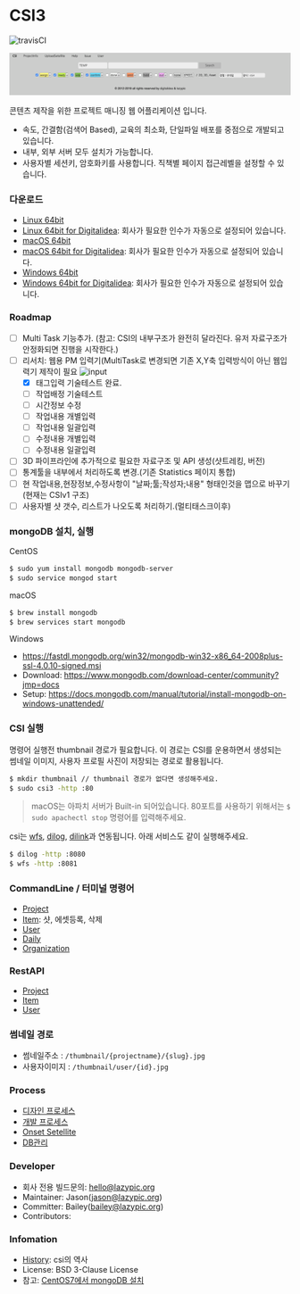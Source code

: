 # CSI3

![travisCI](https://secure.travis-ci.org/digital-idea/csi3.png)

![screenshot](figures/screenshot.png)

콘텐츠 제작을 위한 프로젝트 매니징 웹 어플리케이션 입니다.

- 속도, 간결함(검색어 Based), 교육의 최소화, 단일파일 배포를 중점으로 개발되고 있습니다.
- 내부, 외부 서버 모두 설치가 가능합니다.
- 사용자별 세션키, 암호화키를 사용합니다. 직책별 페이지 접근레벨을 설정할 수 있습니다.

### 다운로드

- [Linux 64bit](https://github.com/digital-idea/csi3/releases/download/v3.0.5/csi3_linux_x86-64.tgz)
- [Linux 64bit for Digitalidea](https://github.com/digital-idea/csi3/releases/download/v3.0.5/csi3_linux_di_x86-64.tgz): 회사가 필요한 인수가 자동으로 설정되어 있습니다.
- [macOS 64bit](https://github.com/digital-idea/csi3/releases/download/v3.0.5/csi3_darwin_x86-64.tgz)
- [macOS 64bit for Digitalidea](https://github.com/digital-idea/csi3/releases/download/v3.0.5/csi3_darwin_di_x86-64.tgz): 회사가 필요한 인수가 자동으로 설정되어 있습니다.
- [Windows 64bit](https://github.com/digital-idea/csi3/releases/download/v3.0.5/csi3_windows_x86-64.tgz)
- [Windows 64bit for Digitalidea](https://github.com/digital-idea/csi3/releases/download/v3.0.5/csi3_windows_di_x86-64.tgz): 회사가 필요한 인수가 자동으로 설정되어 있습니다.


### Roadmap
- [ ] Multi Task 기능추가. (참고: CSI의 내부구조가 완전히 달라진다. 유저 자료구조가 안정화되면 진행을 시작한다.)
- [ ] 리서치: 웹용 PM 입력기(MultiTask로 변경되면 기존 X,Y축 입력방식이 아닌 웹입력기 제작이 필요 ![input](http://progressed.io/bar/5)
    - [x] 태그입력 기술테스트 완료.
    - [ ] 작업배정 기술테스트
    - [ ] 시간정보 수정
    - [ ] 작업내용 개별입력
    - [ ] 작업내용 일괄입력
    - [ ] 수정내용 개별입력
    - [ ] 수정내용 일괄입력
- [ ] 3D 파이프라인에 추가적으로 필요한 자료구조 및 API 생성(샷트레킹, 버전)
- [ ] 통계툴을 내부에서 처리하도록 변경.(기존 Statistics 페이지 통합)
- [ ] 현 작업내용,현장정보,수정사항이 "날짜;툴;작성자;내용" 형태인것을 맵으로 바꾸기(현재는 CSIv1 구조)
- [ ] 사용자별 샷 갯수, 리스트가 나오도록 처리하기.(멀티태스크이후)

### mongoDB 설치, 실행

CentOS
```bash
$ sudo yum install mongodb mongodb-server
$ sudo service mongod start
```

macOS
```bash
$ brew install mongodb
$ brew services start mongodb
```

Windows
- https://fastdl.mongodb.org/win32/mongodb-win32-x86_64-2008plus-ssl-4.0.10-signed.msi
- Download: https://www.mongodb.com/download-center/community?jmp=docs
- Setup: https://docs.mongodb.com/manual/tutorial/install-mongodb-on-windows-unattended/

### CSI 실행
명령어 실행전 thumbnail 경로가 필요합니다.
이 경로는 CSI를 운용하면서 생성되는 썸네일 이미지, 사용자 프로필 사진이 저장되는 경로로 활용됩니다.

```bash
$ mkdir thumbnail // thumbnail 경로가 없다면 생성해주세요.
$ sudo csi3 -http :80
```

> macOS는 아파치 서버가 Built-in 되어있습니다. 80포트를 사용하기 위해서는 `$ sudo apachectl stop` 명령어를 입력해주세요.

csi는 [wfs](https://github.com/digital-idea/wfs), [dilog](https://github.com/digital-idea/dilog), [dilink](https://github.com/digital-idea/dilink)과 연동됩니다. 아래 서비스도 같이 실행해주세요.

```bash
$ dilog -http :8080
$ wfs -http :8081
```

### CommandLine / 터미널 명령어
- [Project](documents/project.md)
- [Item](documents/item.md): 샷, 에셋등록, 삭제
- [User](documents/user.md)
- [Daily](documents/daily.md)
- [Organization](documents/organization.md)

### RestAPI
- [Project](documents/rest_project.md)
- [Item](documents/rest_item.md)
- [User](documents/rest_user.md)

### 썸네일 경로
- 썸네일주소 : `/thumbnail/{projectname}/{slug}.jpg`
- 사용자이미지 : `/thumbnail/user/{id}.jpg`

### Process
- [디자인 프로세스](documents/process_designer.md)
- [개발 프로세스](documents/process_developer.md)
- [Onset Setellite](documents/setellite.md)
- [DB관리](documents/dbbackup.md)

### Developer
- 회사 전용 빌드문의: hello@lazypic.org
- Maintainer: Jason(jason@lazypic.org)
- Committer: Bailey(bailey@lazypic.org)
- Contributors:

### Infomation
- [History](documents/history.md): csi의 역사
- License: BSD 3-Clause License
- 참고: [CentOS7에서 mongoDB 설치](https://github.com/cgiseminar/curriculum/blob/master/docs/install_mongodb.md)
